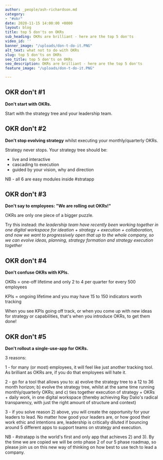 ```yaml
---
author: _people/ash-richardson.md
category:
- "#okr"
date: 2020-11-15 14:00:00 +0000
layout: blog
title: top 5 don'ts on OKRs
sub_heading: OKRs are brilliant - here are the top 5 don'ts
video_id: ''
banner_image: "/uploads/don-t-do-it.PNG"
alt_text: what not to do with OKRs
slug: top 5 don'ts on OKRs
seo_title: top 5 don'ts on OKRs
seo_description: OKRs are brilliant - here are the top 5 don'ts
feature_image: "/uploads/don-t-do-it.PNG"

---
```

## OKR don't #1

**Don't start with OKRs.**

Start with the strategy tree and your leadership team.

## OKR don't #2

**Don't stop evolving strategy** whilst executing your monthly/quarterly OKRs.

Strategy never stops.  Your strategy tree should be:

* live and interactive
* cascading to execution
* guided by your vision, why and direction

NB - all 6 are easy modules inside #stratapp

## OKR don't #3

**Don't say to employees: "We are rolling out OKRs!"**

OKRs are only one piece of a bigger puzzle.

Try this instead: _the leadership team have recently been working together in one digital workspace for ideation + strategy + execution + collaboration, and now we want to progressively open that up to the whole company, so we can evolve ideas, planning, strategy formation and strategy execution together_

## OKR don't #4

**Don't confuse OKRs with KPIs.**

OKRs = one-off lifetime and only 2 to 4 per quarter for every 500 employees

KPIs = ongoing lifetime and you may have 15 to 150 indicators worth tracking

When you see KPIs going off track, or when you come up with new ideas for strategy or capabilities, that's when you introduce OKRs, to get them done!

## OKR don't #5

**Don't rollout a single-use-app for OKRs.**

3 reasons:

1 - for many (or most) employees, it will feel like just another tracking tool.  As brilliant as OKRs are, if you do that employees will hate it.

2 - go for a tool that allows you to: a) evolve the strategy tree to a 12 to 36 month horizon; b) evolve the strategy tree, whilst at the same time running monthly/quarterly OKRs; and c) ties together execution of strategy + OKRs + daily work, in one digital workspace (thereby achieving Ray Dalio's radical transparency, with just the right amount of structure and context)

3 - if you solve reason 2) above, you will create the opportunity for your leaders to lead.  No matter how good your leaders are, or how good their work ethic and intentions are, leadership is critically diluted if bouncing around 5 different apps to support teams on strategy and execution.

NB - #stratapp is the world's first and only app that achieves 2) and 3).  By the time we are copied we will be onto phase 2 of our 5 phase roadmap, so please join us on this new way of thinking on how best to use tech to lead a company.